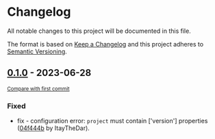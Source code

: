 # Changelog

All notable changes to this project will be documented in this file.

The format is based on [Keep a Changelog](http://keepachangelog.com/en/1.0.0/)
and this project adheres to [Semantic Versioning](http://semver.org/spec/v2.0.0.html).

<!-- insertion marker -->
## [0.1.0](https://github.com/PythonNest/PyNest/releases/tag/0.1.0) - 2023-06-28

<small>[Compare with first commit](https://github.com/PythonNest/PyNest/compare/04f444bb08b917e89bc011e7570fed5d725989c4...0.1.0)</small>

### Fixed

- fix - configuration error: `project` must contain ['version'] properties ([04f444b](https://github.com/PythonNest/PyNest/commit/04f444bb08b917e89bc011e7570fed5d725989c4) by ItayTheDar).

